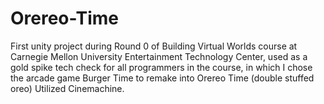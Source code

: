 # Orereo-Time
First unity project during Round 0 of Building Virtual Worlds course at Carnegie Mellon University Entertainment Technology Center, used as a gold spike tech check for all programmers in the course, in which I chose the arcade game Burger Time to remake into Orereo Time (double stuffed oreo)
Utilized Cinemachine.
